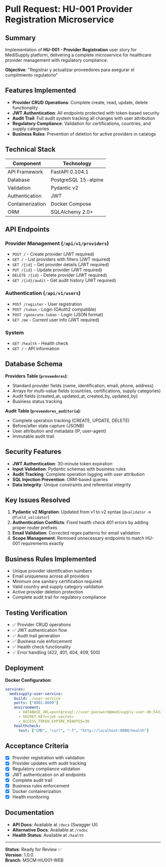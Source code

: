 # Pull Request: HU-001 Provider Registration Microservice

## Summary

Implementation of **HU-001 - Provider Registration** user story for MediSupply platform, delivering a complete microservice for healthcare provider management with regulatory compliance.

**Objective**: "Registrar y actualizar proveedores para asegurar el cumplimiento regulatorio"

## Features Implemented

- **Provider CRUD Operations**: Complete create, read, update, delete functionality
- **JWT Authentication**: All endpoints protected with token-based security
- **Audit Trail**: Full audit system tracking all changes with user attribution
- **Regulatory Compliance**: Validation for certifications, countries, and supply categories
- **Business Rules**: Prevention of deletion for active providers in catalogs

## Technical Stack

| Component | Technology |
|-----------|------------|
| API Framework | FastAPI 0.104.1 |
| Database | PostgreSQL 15-alpine |
| Validation | Pydantic v2 |
| Authentication | JWT |
| Containerization | Docker Compose |
| ORM | SQLAlchemy 2.0+ |

## API Endpoints

### Provider Management (`/api/v1/providers`)
- `POST /` - Create provider (JWT required)
- `GET /` - List providers with filters (JWT required)
- `GET /{id}` - Get provider details (JWT required)
- `PUT /{id}` - Update provider (JWT required)
- `DELETE /{id}` - Delete provider (JWT required)
- `GET /{id}/audit` - Get audit history (JWT required)

### Authentication (`/api/v1/users`)
- `POST /register` - User registration
- `POST /token` - Login (OAuth2 compatible)
- `POST /generate-token` - Login (JSON format)
- `GET /me` - Current user info (JWT required)

### System
- `GET /health` - Health check
- `GET /` - API information

## Database Schema

**Providers Table (`proveedores`)**:
- Standard provider fields (name, identification, email, phone, address)
- Arrays for multi-value fields (countries, certifications, supply categories)
- Audit fields (created_at, updated_at, created_by, updated_by)
- Business status tracking

**Audit Table (`proveedores_auditoria`)**:
- Complete operation tracking (CREATE, UPDATE, DELETE)
- Before/after state capture (JSONB)
- User attribution and metadata (IP, user-agent)
- Immutable audit trail

## Security Features

- **JWT Authentication**: 30-minute token expiration
- **Input Validation**: Pydantic schemas with business rules
- **Audit Tracking**: Complete operation logging with user attribution
- **SQL Injection Prevention**: ORM-based queries
- **Data Integrity**: Unique constraints and referential integrity

## Key Issues Resolved

1. **Pydantic v2 Migration**: Updated from v1 to v2 syntax (`@validator` → `@field_validator`)
2. **Authentication Conflicts**: Fixed health check 401 errors by adding proper router prefixes
3. **Email Validation**: Corrected regex patterns for email validation
4. **Scope Management**: Removed unnecessary endpoints to match HU-001 requirements exactly

## Business Rules Implemented

- Unique provider identification numbers
- Email uniqueness across all providers
- Minimum one sanitary certification required
- Valid country and supply category validation
- Active provider deletion protection
- Complete audit trail for regulatory compliance

## Testing Verification

- ✅ Provider CRUD operations
- ✅ JWT authentication flow
- ✅ Audit trail generation
- ✅ Business rule enforcement
- ✅ Health check functionality
- ✅ Error handling (422, 401, 404, 409, 500)

## Deployment

**Docker Configuration**:
```yaml
services:
  medisupply-user-service:
    build: ./user-service
    ports: ["8001:8000"]
    environment:
      - DATABASE_URL=postgresql://user:password@medisupply-user-db:5432/users_db
      - SECRET_KEY=<jwt-secret>
      - ACCESS_TOKEN_EXPIRE_MINUTES=30
    healthcheck:
      test: ["CMD", "curl", "-f", "http://localhost:8000/health"]
```

## Acceptance Criteria

- [x] Provider registration with validation
- [x] Provider updates with audit tracking
- [x] Regulatory compliance validation
- [x] JWT authentication on all endpoints
- [x] Complete audit trail
- [x] Business rules enforcement
- [x] Docker containerization
- [x] Health monitoring

## Documentation

- **API Docs**: Available at `/docs` (Swagger UI)
- **Alternative Docs**: Available at `/redoc`
- **Health Status**: Available at `/health`

---

**Status**: Ready for Review ✅  
**Version**: 1.0.0  
**Branch**: MSCM-HU001-WEB